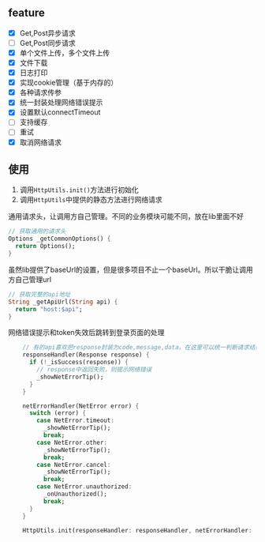 ## feature
- [x] Get,Post异步请求
- [ ] Get,Post同步请求
- [x] 单个文件上传，多个文件上传
- [x] 文件下载
- [x] 日志打印
- [x] 实现cookie管理（基于内存的）
- [x] 各种请求传参
- [x] 统一封装处理网络错误提示
- [x] 设置默认connectTimeout
- [ ] 支持缓存
- [ ] 重试
- [x] 取消网络请求

## 使用
1. 调用`HttpUtils.init()`方法进行初始化
2. 调用`HttpUtils`中提供的静态方法进行网络请求

通用请求头，让调用方自己管理。不同的业务模块可能不同，放在lib里面不好
```dart
// 获取通用的请求头
Options _getCommonOptions() {
  return Options();
}
```

虽然lib提供了baseUrl的设置，但是很多项目不止一个baseUrl。所以干脆让调用方自己管理url
```dart
// 获取完整的api地址
String _getApiUrl(String api) {
  return "host:$api";
}
```

网络错误提示和token失效后跳转到登录页面的处理
```dart
    // 有的api喜欢把response封装为code,message,data。在这里可以统一判断请求结果
    responseHandler(Response response) {
      if (!_isSuccess(response)) {
        // response中返回失败，则提示网络错误
        _showNetErrorTip();
      }
    }

    netErrorHandler(NetError error) {
      switch (error) {
        case NetError.timeout:
          _showNetErrorTip();
          break;
        case NetError.other:
          _showNetErrorTip();
          break;
        case NetError.cancel:
          _showNetErrorTip();
          break;
        case NetError.unauthorized:
          _onUnauthorized();
          break;
      }
    }

    HttpUtils.init(responseHandler: responseHandler, netErrorHandler:  netErrorHandler);
```




